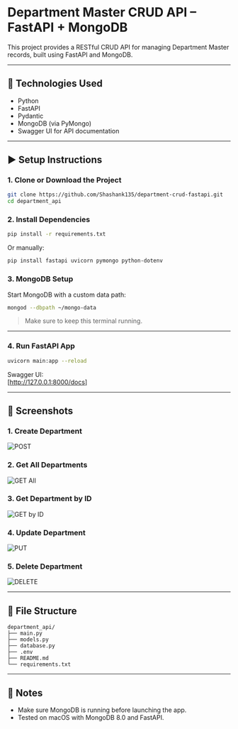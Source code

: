 # Department Master CRUD API – FastAPI + MongoDB

This project provides a RESTful CRUD API for managing Department Master records, built using FastAPI and MongoDB.

---

## 🔧 Technologies Used

- Python
- FastAPI
- Pydantic
- MongoDB (via PyMongo)
- Swagger UI for API documentation

---

## ▶️ Setup Instructions

### 1. Clone or Download the Project

```bash
git clone https://github.com/Shashank135/department-crud-fastapi.git
cd department_api
```

### 2. Install Dependencies

```bash
pip install -r requirements.txt
```

Or manually:

```bash
pip install fastapi uvicorn pymongo python-dotenv
```

### 3. MongoDB Setup

Start MongoDB with a custom data path:

```bash
mongod --dbpath ~/mongo-data
```

> Make sure to keep this terminal running.

---

### 4. Run FastAPI App

```bash
uvicorn main:app --reload
```

Swagger UI:  
[http://127.0.0.1:8000/docs]

---
## 📸 Screenshots

### 1. Create Department
![POST](screenshots/post_department.png)

### 2. Get All Departments
![GET All](screenshots/get_all_departments.png)

### 3. Get Department by ID
![GET by ID](screenshots/get_by_id.png)

### 4. Update Department
![PUT](screenshots/update_department.png)

### 5. Delete Department
![DELETE](screenshots/delete_department.png)



---

## 📁 File Structure

```
department_api/
├── main.py
├── models.py
├── database.py
├── .env
├── README.md
└── requirements.txt
```

---

## 📌 Notes

- Make sure MongoDB is running before launching the app.
- Tested on macOS with MongoDB 8.0 and FastAPI.
